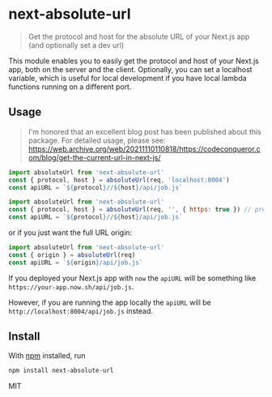 # next-absolute-url

> Get the protocol and host for the absolute URL of your Next.js app (and optionally set a dev url)

This module enables you to easily get the protocol and host of your Next.js app, both on the server and the client. Optionally, you can set a localhost variable, which is useful for local development if you have local lambda functions running on a different port.

## Usage

> I'm honored that an excellent blog post has been published about this package. For detailed usage, please see: https://web.archive.org/web/20211110110818/https://codeconqueror.com/blog/get-the-current-url-in-next-js/

```js
import absoluteUrl from 'next-absolute-url'
const { protocol, host } = absoluteUrl(req, 'localhost:8004')
const apiURL = `${protocol}//${host}/api/job.js`
```

```js
import absoluteUrl from 'next-absolute-url'
const { protocol, host } = absoluteUrl(req, '', { https: true }) // protocol will be https
const apiURL = `${protocol}//${host}/api/job.js`
```

or if you just want the full URL origin:

```js
import absoluteUrl from 'next-absolute-url'
const { origin } = absoluteUrl(req)
const apiURL = `${origin}/api/job.js`
```

If you deployed your Next.js app with `now` the `apiURL` will be something like `https://your-app.now.sh/api/job.js`.

However, if you are running the app locally the `apiURL` will be `http://localhost:8004/api/job.js` instead.

## Install

With [npm](https://npmjs.org/) installed, run

```sh
npm install next-absolute-url
```

MIT
